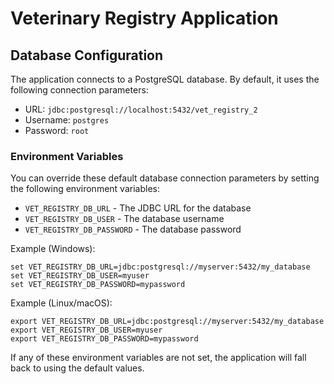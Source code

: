 # Veterinary Registry Application

## Database Configuration

The application connects to a PostgreSQL database. By default, it uses the following connection parameters:
- URL: `jdbc:postgresql://localhost:5432/vet_registry_2`
- Username: `postgres`
- Password: `root`

### Environment Variables

You can override these default database connection parameters by setting the following environment variables:

- `VET_REGISTRY_DB_URL` - The JDBC URL for the database
- `VET_REGISTRY_DB_USER` - The database username
- `VET_REGISTRY_DB_PASSWORD` - The database password

Example (Windows):
```
set VET_REGISTRY_DB_URL=jdbc:postgresql://myserver:5432/my_database
set VET_REGISTRY_DB_USER=myuser
set VET_REGISTRY_DB_PASSWORD=mypassword
```

Example (Linux/macOS):
```
export VET_REGISTRY_DB_URL=jdbc:postgresql://myserver:5432/my_database
export VET_REGISTRY_DB_USER=myuser
export VET_REGISTRY_DB_PASSWORD=mypassword
```

If any of these environment variables are not set, the application will fall back to using the default values.